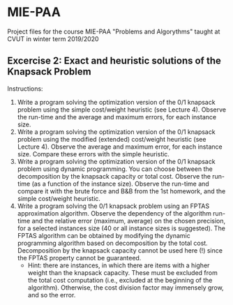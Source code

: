 # MIE-PAA
Project files for the course MIE-PAA "Problems and Algorythms" taught at CVUT in winter term 2019/2020

## Excercise 2: Exact and heuristic solutions of the Knapsack Problem
Instructions:

1. Write a program solving the optimization version of the 0/1 knapsack problem using the simple cost/weight heuristic (see Lecture 4). Observe the run-time and the average and maximum errors, for each instance size.
2. Write a program solving the optimization version of the 0/1 knapsack problem using the modified (extended) cost/weight heuristic (see Lecture 4). Observe the average and maximum error, for each instance size. Compare these errors with the simple heuristic.
3. Write a program solving the optimization version of the 0/1 knapsack problem using dynamic programming. You can choose between the decomposition by the knapsack capacity or total cost. Observe the run-time (as a function of the instance size). Observe the run-time and compare it with the brute force and B&B from the 1st homework, and the simple cost/weight heuristic.
4. Write a program solving the 0/1 knapsack problem using an FPTAS approximation algorithm. Observe the dependency of the algorithm run-time and the relative error (maximum, average) on the chosen precision, for a selected instances size (40 or all instance sizes is suggested). The FPTAS algorithm can be obtained by modifying the dynamic programming algorithm based on decomposition by the total cost. Decomposition by the knapsack capacity cannot be used here (!) since the FPTAS property cannot be guaranteed.
	- Hint: there are instances, in which there are items with a higher weight than the knapsack capacity. These must be excluded from the total cost computation (i.e., excluded at the beginning of the algorithm). Otherwise, the cost division factor may immensely grow, and so the error.
